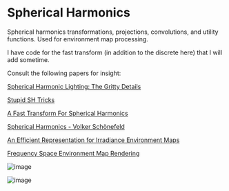 # Spherical Harmonics

Spherical harmonics transformations, projections, convolutions, and utility functions.  Used for environment map processing.

I have code for the fast transform (in addition to the discrete here) that I will add sometime.

Consult the following papers for insight:

[Spherical Harmonic Lighting: The Gritty Details](https://3dvar.com/Green2003Spherical.pdf)

[Stupid SH Tricks](https://www.ppsloan.org/publications/StupidSH36.pdf)

[A Fast Transform For Spherical Harmonics](https://citeseerx.ist.psu.edu/document?repid=rep1&type=pdf&doi=e1dd194a4827fc32f7812e9168e7210057b66951)

[Spherical Harmonics - Volker Schönefeld](https://theory.cpe.ku.ac.th/~pramook/files/prosem_paper.pdf)

[An Efficient Representation for Irradiance Environment Maps](https://cseweb.ucsd.edu/~ravir/papers/envmap/envmap.pdf)

[Frequency Space Environment Map Rendering](https://cseweb.ucsd.edu/~ravir/papers/freqenv/freqenv.pdf)

![image](https://github.com/user-attachments/assets/994d1f6e-9380-4299-a585-3e4d3de5f5e9)

![image](https://github.com/user-attachments/assets/fef58d45-64f9-4cea-b73d-e5ca6ccc00f2)


